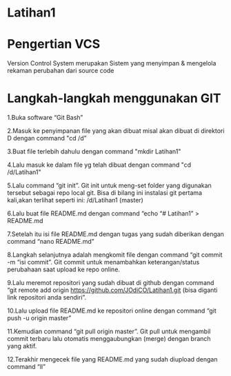 # Latihan1

# Pengertian VCS

Version Control System merupakan Sistem yang menyimpan & mengelola rekaman perubahan dari source code

# Langkah-langkah menggunakan GIT

1.Buka software “Git Bash”

2.Masuk ke penyimpanan file yang akan dibuat misal akan dibuat di direktori D dengan command "cd /d”

3.Buat file terlebih dahulu dengan command "mkdir Latihan1"

4.Lalu masuk ke dalam file yg telah dibuat dengan command "cd /d/Latihan1"

5.Lalu command “git init”. Git init untuk meng-set folder yang digunakan tersebut sebagai repo local git. Bisa di bilang ini instalasi git pertama kali,akan terlihat seperti ini: /d/Latihan1 (master)

6.Lalu buat file README.md dengan command “echo “# Latihan1” > README.md

7.Setelah itu isi file README.md dengan tugas yang sudah diberikan dengan command “nano README.md”

8.Langkah selanjutnya adalah mengkomit file dengan command “git commit -m “isi commit”. Git commit untuk menambahkan keterangan/status perubahaan saat upload ke repo online.

9.Lalu meremot repositori yang sudah dibuat di github dengan command “git remote add origin https://github.com/JOdiCO/Latihan1.git (bisa diganti link repositori anda sendiri”.

10.Lalu upload file README.md ke repositori online dengan command “git push -u origin master”

11.Kemudian command “git pull origin master”. Git pull untuk mengambil commit terbaru lalu otomatis menggaubungkan (merge) dengan branch yang aktif.

12.Terakhir mengecek file yang README.md yang sudah diupload dengan command “ll”
